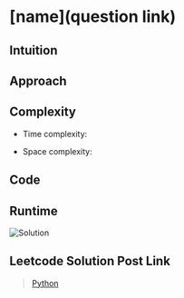 # [name](question link)

## Intuition

## Approach


## Complexity
- Time complexity:

- Space complexity:

## Code


## Runtime
![Solution](image.png)


## Leetcode Solution Post Link
> [Python]()